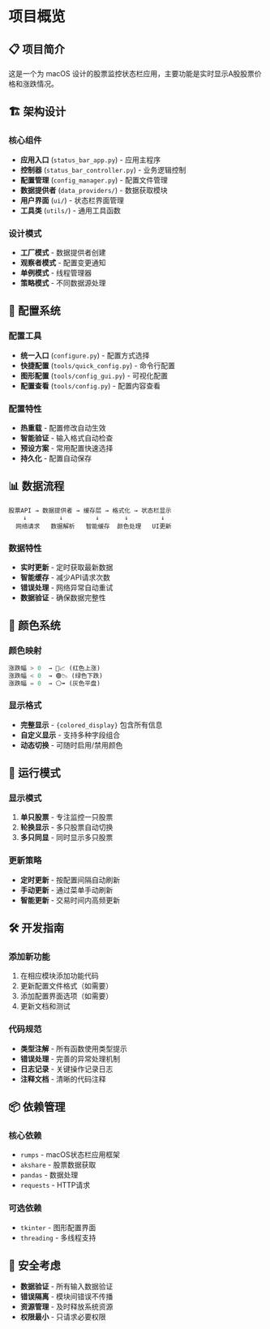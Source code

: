 # 项目概览

## 📋 项目简介

这是一个为 macOS 设计的股票监控状态栏应用，主要功能是实时显示A股股票价格和涨跌情况。

## 🏗️ 架构设计

### 核心组件
- **应用入口** (`status_bar_app.py`) - 应用主程序
- **控制器** (`status_bar_controller.py`) - 业务逻辑控制
- **配置管理** (`config_manager.py`) - 配置文件管理
- **数据提供者** (`data_providers/`) - 数据获取模块
- **用户界面** (`ui/`) - 状态栏界面管理
- **工具类** (`utils/`) - 通用工具函数

### 设计模式
- **工厂模式** - 数据提供者创建
- **观察者模式** - 配置变更通知
- **单例模式** - 线程管理器
- **策略模式** - 不同数据源处理

## 🔧 配置系统

### 配置工具
- **统一入口** (`configure.py`) - 配置方式选择
- **快捷配置** (`tools/quick_config.py`) - 命令行配置
- **图形配置** (`tools/config_gui.py`) - 可视化配置
- **配置查看** (`tools/config.py`) - 配置内容查看

### 配置特性
- **热重载** - 配置修改自动生效
- **智能验证** - 输入格式自动检查
- **预设方案** - 常用配置快速选择
- **持久化** - 配置自动保存

## 📊 数据流程

```
股票API → 数据提供者 → 缓存层 → 格式化 → 状态栏显示
    ↓         ↓         ↓       ↓         ↓
  网络请求   数据解析   智能缓存  颜色处理   UI更新
```

### 数据特性
- **实时更新** - 定时获取最新数据
- **智能缓存** - 减少API请求次数
- **错误处理** - 网络异常自动重试
- **数据验证** - 确保数据完整性

## 🎨 颜色系统

### 颜色映射
```python
涨跌幅 > 0  → 🔴📈 (红色上涨)
涨跌幅 < 0  → 🟢📉 (绿色下跌)  
涨跌幅 = 0  → ⚪️➡️ (灰色平盘)
```

### 显示格式
- **完整显示** - `{colored_display}` 包含所有信息
- **自定义显示** - 支持多种字段组合
- **动态切换** - 可随时启用/禁用颜色

## 🔄 运行模式

### 显示模式
1. **单只股票** - 专注监控一只股票
2. **轮换显示** - 多只股票自动切换
3. **多只同显** - 同时显示多只股票

### 更新策略
- **定时更新** - 按配置间隔自动刷新
- **手动更新** - 通过菜单手动刷新
- **智能更新** - 交易时间内高频更新

## 🛠️ 开发指南

### 添加新功能
1. 在相应模块添加功能代码
2. 更新配置文件格式（如需要）
3. 添加配置界面选项（如需要）
4. 更新文档和测试

### 代码规范
- **类型注解** - 所有函数使用类型提示
- **错误处理** - 完善的异常处理机制
- **日志记录** - 关键操作记录日志
- **注释文档** - 清晰的代码注释

## 📦 依赖管理

### 核心依赖
- `rumps` - macOS状态栏应用框架
- `akshare` - 股票数据获取
- `pandas` - 数据处理
- `requests` - HTTP请求

### 可选依赖
- `tkinter` - 图形配置界面
- `threading` - 多线程支持

## 🔐 安全考虑

- **数据验证** - 所有输入数据验证
- **错误隔离** - 模块间错误不传播
- **资源管理** - 及时释放系统资源
- **权限最小** - 只请求必要权限 